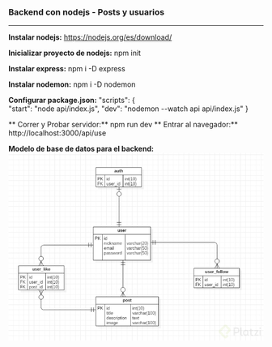 ### Backend con nodejs - Posts y usuarios

---------------------------


**Instalar nodejs:** https://nodejs.org/es/download/

**Inicializar proyecto de nodejs:** npm init 

**Instalar express:** npm i -D express

**Instalar nodemon:** npm i -D nodemon

**Configurar package.json:**
"scripts": {    
    "start": "node api/index.js",
    "dev": "nodemon --watch api api/index.js"
  }

**  Correr y Probar servidor:** npm run dev
**  Entrar al navegador:** http://localhost:3000/api/use

**Modelo de base de datos para el backend:**
[![modelo de bd](https://github.com/quvp861205/backendnodejs-posts/blob/master/modelo%20de%20base%20de%20datos.jpg?raw=true "modelo de bd")](https://github.com/quvp861205/backendnodejs-posts/blob/master/modelo%20de%20base%20de%20datos.jpg?raw=true "modelo de bd")
